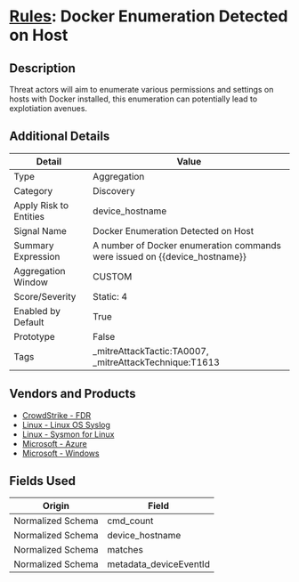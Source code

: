 # [Rules](README.md): Docker Enumeration Detected on Host

## Description
Threat actors will aim to enumerate various permissions and settings on hosts with Docker installed, this enumeration can potentially lead to explotiation avenues.

## Additional Details
|Detail|Value|
|----|----|
|Type|Aggregation|
|Category|Discovery|
|Apply Risk to Entities|device_hostname|
|Signal Name|Docker Enumeration Detected on Host|
|Summary Expression|A number of Docker enumeration commands were issued on {{device_hostname}}|
|Aggregation Window|CUSTOM|
|Score/Severity|Static: 4|
|Enabled by Default|True|
|Prototype|False|
|Tags|_mitreAttackTactic:TA0007, _mitreAttackTechnique:T1613|
## Vendors and Products
- [CrowdStrike - FDR](../products/569a3a44-c29f-492e-bcf4-5dc04e2ab0f3.md)
- [Linux - Linux OS Syslog](../products/0e20c932-d992-4bd4-b276-c15119ca5c0b.md)
- [Linux - Sysmon for Linux](../products/b238758d-ade8-41d2-b32d-c99159e9fd74.md)
- [Microsoft - Azure](../products/a1225af5-e778-4068-a9a2-47da93d1ff24.md)
- [Microsoft - Windows](../products/1ff7546c-cb36-4a24-87f7-89d2cecc5761.md)


## Fields Used

|Origin|Field|
|----|----|
|Normalized Schema|cmd_count|
|Normalized Schema|device_hostname|
|Normalized Schema|matches|
|Normalized Schema|metadata_deviceEventId|


